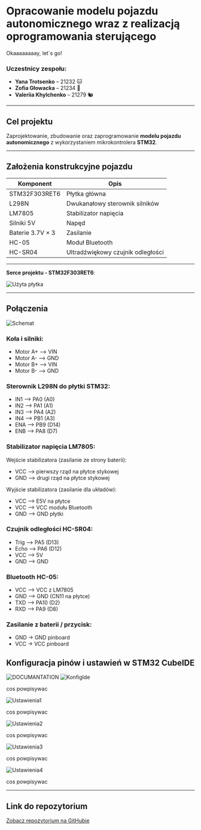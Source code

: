 # Opracowanie modelu pojazdu autonomicznego wraz z realizacją oprogramowania sterującego 

Okaaaaaaaay, let`s go!

### Uczestnicy zespołu:
- **Yana Trotsenko** – 21232 🐱  
- **Zofia Głowacka** – 21234 🐻   
- **Valeriia Khylchenko** – 21279 🐿️ 

---

## Cel projektu

Zaprojektowanie, zbudowanie oraz zaprogramowanie **modelu pojazdu autonomicznego** z wykorzystaniem mikrokontrolera **STM32**.

---

## Założenia konstrukcyjne pojazdu

| Komponent                           | Opis                                      |
|-------------------------------------|-------------------------------------------|
| STM32F303RET6                       | Płytka główna                             |
| L298N                               | Dwukanałowy sterownik silników            |
| LM7805                              | Stabilizator napięcia                     |
| Silniki 5V                          | Napęd                                     |
| Baterie 3.7V × 3                    | Zasilanie                                 |
| HC-05                               | Moduł Bluetooth                           |
| HC-SR04                             | Ultradźwiękowy czujnik odległości         |

---

 **Serce projektu - STM32F303RET6**:  



![Użyta płytka](img/PLYTKA.png)

---

## Połączenia

![Schemat](img/schematnormalny.png)

### Koła i silniki:
- Motor A+ --> VIN
- Motor A- --> GND
- Motor B+ --> VIN
- Motor B- --> GND

### Sterownik L298N do płytki STM32:
- IN1 --> PA0 (A0)
- IN2 --> PA1 (A1)
- IN3 --> PA4 (A2)
- IN4 --> PB1 (A3)
- ENA --> PB9 (D14)
- ENB --> PA8 (D7)


### Stabilizator napięcia LM7805:
Wejście stabilizatora (zasilanie ze strony baterii):

- VCC --> pierwszy rząd na płytce stykowej
- GND --> drugi rząd na płytce stykowej

Wyjście stabilizatora (zasilanie dla układów):

- VCC --> E5V na płytce
- VCC --> VCC modułu Bluetooth
- GND --> GND płytki


### Czujnik odległości HC-SR04:
- Trig --> PA5 (D13)
- Echo --> PA6 (D12)
- VCC --> 5V
- GND --> GND


### Bluetooth HC-05:
- VCC --> VCC z LM7805
- GND --> GND (CN11 na płytce)
- TXD --> PA10 (D2)
- RXD --> PA9 (D8)

### Zasilanie z baterii / przycisk:

- GND → GND pinboard
- VCC → VCC pinboard

## Konfiguracja pinów i ustawień w STM32 CubeIDE

![DOCUMANTATION](img/extension_connectors.png)
![KonfigIde](img/configide.jpg)


cos powpisywac


![Ustawienia1](img/ustaw1.jpg)


cos powpisywac


![Ustawienia2](img/ustaw2.jpg)


cos powpisywac


![Ustawienia3](img/ustaw3.jpg)


cos powpisywac


![Ustawienia4](img/ustaw4.jpg)


cos powpisywac

---





## Link do repozytorium 
[Zobacz repozytorium na GitHubie](https://github.com/yunayana/Projekt_SWiM_2025)

